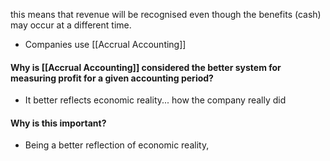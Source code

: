 this means that revenue will be recognised even though the benefits (cash) may occur at a different time.
- Companies use [[Accrual Accounting]]
#### Why is [[Accrual Accounting]] considered the better system for measuring profit for a given accounting period?
- It better reflects economic reality... how the company really did
#### Why is this important?
- Being a better reflection of economic reality, 
